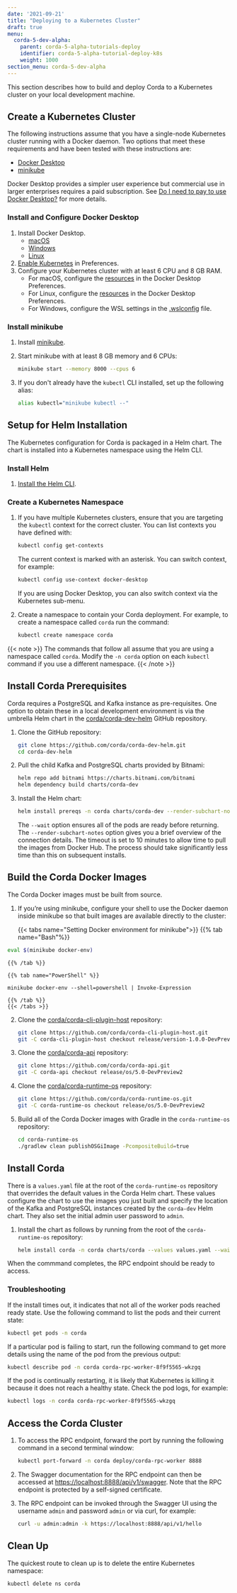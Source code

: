 ```yaml
---
date: '2021-09-21'
title: "Deploying to a Kubernetes Cluster"
draft: true
menu:
  corda-5-dev-alpha:
    parent: corda-5-alpha-tutorials-deploy
    identifier: corda-5-alpha-tutorial-deploy-k8s
    weight: 1000
section_menu: corda-5-dev-alpha
---
```

This section describes how to build and deploy Corda to a Kubernetes cluster on your local development machine.

## Create a Kubernetes Cluster

The following instructions assume that you have a single-node Kubernetes cluster running with a Docker daemon.
Two options that meet these requirements and have been tested with these instructions are:

* [Docker Desktop](#install-and-configure-docker-desktop)
* [minikube](#install-minikube)

Docker Desktop provides a simpler user experience but commercial use in larger enterprises requires a paid subscription.
See [Do I need to pay to use Docker Desktop?](https://docs.docker.com/desktop/faqs/general/#do-i-need-to-pay-to-use-docker-desktop) for more details.

### Install and Configure Docker Desktop

1. Install Docker Desktop.
   * [macOS](https://docs.docker.com/desktop/mac/install/)
   * [Windows](https://docs.docker.com/desktop/windows/install/)
   * [Linux](https://docs.docker.com/desktop/install/linux-install/)
2. [Enable Kubernetes](https://docs.docker.com/desktop/kubernetes/#enable-kubernetes) in Preferences.
3. Configure your Kubernetes cluster with at least 6 CPU and 8 GB RAM.
   * For macOS, configure the [resources](https://docs.docker.com/desktop/settings/mac/#resources) in the Docker Desktop Preferences.
   * For Linux, configure the [resources](https://docs.docker.com/desktop/settings/linux/#resources) in the Docker Desktop Preferences.
   * For Windows, configure the WSL settings in the [.wslconfig](https://docs.microsoft.com/en-us/windows/wsl/wsl-config#configuration-setting-for-wslconfig) file.

### Install minikube

1. Install [minikube](https://minikube.sigs.k8s.io/docs/start/).
2. Start minikube with at least 8 GB memory and 6 CPUs:

    ```sh
    minikube start --memory 8000 --cpus 6
    ```

3. If you don't already have the `kubectl` CLI installed, set up the following alias:

    ```sh
    alias kubectl="minikube kubectl --"
    ```

## Setup for Helm Installation

The Kubernetes configuration for Corda is packaged in a Helm chart.
The chart is installed into a Kubernetes namespace using the Helm CLI.

### Install Helm

1. [Install the Helm CLI](https://helm.sh/docs/intro/install/).

### Create a Kubernetes Namespace

1. If you have multiple Kubernetes clusters, ensure that you are targeting the `kubectl` context for the correct cluster.
    You can list contexts you have defined with:

    ```sh
    kubectl config get-contexts
    ```

    The current context is marked with an asterisk.
    You can switch context, for example:

    ```sh
    kubectl config use-context docker-desktop
    ```

    If you are using Docker Desktop, you can also switch context via the Kubernetes sub-menu.

2. Create a namespace to contain your Corda deployment.
    For example, to create a namespace called `corda` run the command:

    ```sh
    kubectl create namespace corda
    ```

{{< note >}}
The commands that follow all assume that you are using a namespace called `corda`.
Modify the `-n corda` option on each `kubectl` command if you use a different namespace.
{{< /note >}}

## Install Corda Prerequisites

Corda requires a PostgreSQL and Kafka instance as pre-requisites.
One option to obtain these in a local development environment is via the umbrella Helm chart in the [corda/corda-dev-helm](https://github.com/corda/corda-dev-helm) GitHub repository.

1. Clone the GitHub repository:

    ```sh
    git clone https://github.com/corda/corda-dev-helm.git
    cd corda-dev-helm
    ```

2. Pull the child Kafka and PostgreSQL charts provided by Bitnami:

    ```sh
    helm repo add bitnami https://charts.bitnami.com/bitnami
    helm dependency build charts/corda-dev
    ```

3. Install the Helm chart:

    ```sh
    helm install prereqs -n corda charts/corda-dev --render-subchart-notes --timeout 10m --wait
    ```

    The `--wait` option ensures all of the pods are ready before returning. The `--render-subchart-notes` option gives you a brief overview of the connection details.
    The timeout is set to 10 minutes to allow time to pull the images from Docker Hub.
    The process should take significantly less time than this on subsequent installs.

## Build the Corda Docker Images

The Corda Docker images must be built from source.

1. If you’re using minikube, configure your shell to use the Docker daemon inside minikube so that built images are available directly to the cluster:

    {{< tabs name="Setting Docker environment for minikube">}}
    {{% tab name="Bash"%}}

```bash
eval $(minikube docker-env)
```
    {{% /tab %}}

    {{% tab name="PowerShell" %}}

```pwsh
minikube docker-env --shell=powershell | Invoke-Expression
```
    {{% /tab %}}
    {{< /tabs >}}

2. Clone the [corda/corda-cli-plugin-host](https://github.com/corda/corda-cli-plugin-host) repository:

    ```sh
    git clone https://github.com/corda/corda-cli-plugin-host.git
    git -C corda-cli-plugin-host checkout release/version-1.0.0-DevPreview2
    ```

3. Clone the [corda/corda-api](https://github.com/corda/corda-api) repository:

    ```sh
    git clone https://github.com/corda/corda-api.git
    git -C corda-api checkout release/os/5.0-DevPreview2
    ```

4. Clone the [corda/corda-runtime-os](https://github.com/corda/corda-runtime-os) repository:

    ```sh
    git clone https://github.com/corda/corda-runtime-os.git
    git -C corda-runtime-os checkout release/os/5.0-DevPreview2
    ```

5. Build all of the Corda Docker images with Gradle in the `corda-runtime-os` repository:

    ```sh
    cd corda-runtime-os
    ./gradlew clean publishOSGiImage -PcompositeBuild=true
    ```

## Install Corda

There is a `values.yaml` file at the root of the `corda-runtime-os` repository that overrides the default values in the Corda Helm chart.
These values configure the chart to use the images you just built and specify the location of the Kafka and PostgreSQL instances created by the `corda-dev` Helm chart.
They also set the initial admin user password to `admin`.

1. Install the chart as follows by running from the root of the `corda-runtime-os` repository:

   ```sh
   helm install corda -n corda charts/corda --values values.yaml --wait
   ```

When the commmand completes, the RPC endpoint should be ready to access.

### Troubleshooting

If the install times out, it indicates that not all of the worker pods reached ready state.
Use the following command to list the pods and their current state:

```sh
kubectl get pods -n corda
```

If a particular pod is failing to start, run the following command to get more details using the name of the pod from the previous output:

```sh
kubectl describe pod -n corda corda-rpc-worker-8f9f5565-wkzgq
```

If the pod is continually restarting, it is likely that Kubernetes is killing it because it does not reach a healthy state. Check the pod logs, for example:

```sh
kubectl logs -n corda corda-rpc-worker-8f9f5565-wkzgq
```

## Access the Corda Cluster

1. To access the RPC endpoint, forward the port by running the following command in a second terminal window:

   ```sh
   kubectl port-forward -n corda deploy/corda-rpc-worker 8888
   ```

2. The Swagger documentation for the RPC endpoint can then be accessed at [https://localhost:8888/api/v1/swagger](https://localhost:8888/api/v1/swagger).
Note that the RPC endpoint is protected by a self-signed certificate.

3. The RPC endpoint can be invoked through the Swagger UI using the username `admin` and password `admin` or via curl, for example:

   ```sh
   curl -u admin:admin -k https://localhost:8888/api/v1/hello
   ```

## Clean Up

The quickest route to clean up is to delete the entire Kubernetes namespace:

```sh
kubectl delete ns corda
```
